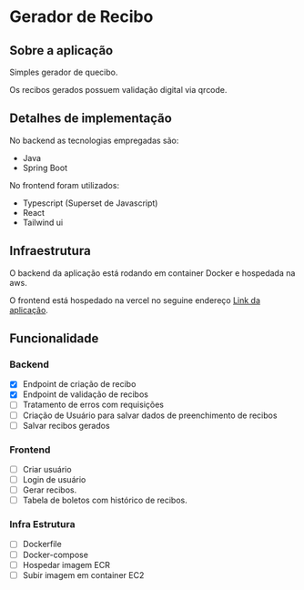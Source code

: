 # Gerador de Recibo

## Sobre a aplicação
Simples gerador de quecibo.

Os recibos gerados possuem validação digital via qrcode.

## Detalhes de implementação

No backend as tecnologias empregadas são:

- Java
- Spring Boot

No frontend foram utilizados:
- Typescript (Superset de Javascript)
- React
- Tailwind ui

## Infraestrutura

O backend da aplicação está rodando em container Docker e hospedada na aws.

O frontend está hospedado na vercel no seguine endereço [Link da aplicação](http://www.google.com).

## Funcionalidade

### Backend

- [x] Endpoint de criação de recibo
- [x] Endpoint de validação de recibos
- [ ] Tratamento de erros com requisições
- [ ] Criação de Usuário para salvar dados de preenchimento de recibos
- [ ] Salvar recibos gerados

### Frontend

- [ ] Criar usuário
- [ ] Login de usuário
- [ ] Gerar recibos.
- [ ] Tabela de boletos com histórico de recibos.

### Infra Estrutura

- [ ] Dockerfile
- [ ] Docker-compose
- [ ] Hospedar imagem ECR
- [ ] Subir imagem em container EC2